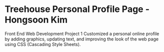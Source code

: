 # Treehouse Personal Profile Page - Hongsoon Kim

 Front End Web Development Project 1
 Customized a personal online profile by adding graphics, updating text, and improving the look of the web page using CSS (Cascading Style Sheets).
